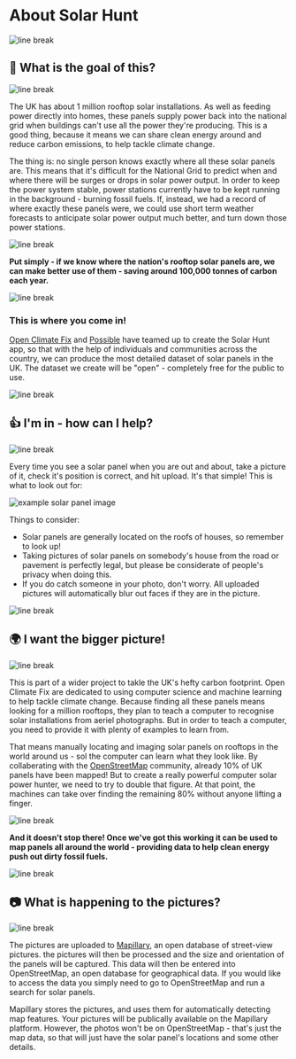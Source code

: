 # About Solar Hunt

![line break](resource:assets/images/line_break.png)

## :dart: What is the goal of this?

![line break](resource:assets/images/line_break.png)

The UK has about 1 million rooftop solar installations. As well as feeding power directly into homes, 
these panels supply power back into the national grid when buildings can't use all the power they're producing.
This is a good thing, because it means we can share clean energy around and reduce carbon emissions, 
to help tackle climate change.

The thing is: no single person knows exactly where all these solar panels are. 
This means that it's difficult for the National Grid to predict when and where there will be surges or drops in solar power output.
In order to keep the power system stable, power stations currently have to be kept running in the background - burning fossil fuels.
If, instead, we had a record of where exactly these panels were, 
we could use short term weather forecasts to anticipate solar power output much better, and turn down those power stations.

![line break](resource:assets/images/line_break.png)

**Put simply - if we know where the nation's rooftop solar panels are, we can make better use of them - 
saving around 100,000 tonnes of carbon each year.**

![line break](resource:assets/images/line_break.png)

### This is where you come in!

[Open Climate Fix](https://openclimatefix.org/) and [Possible](https://www.wearepossible.org/) have teamed up to create the Solar Hunt app,
so that with the help of individuals and communities across the country, we can produce the most detailed dataset of solar panels in the UK.
The dataset we create will be "open" - completely free for the public to use.

![line break](resource:assets/images/line_break.png)

## :+1: I'm in - how can I help?

![line break](resource:assets/images/line_break.png)

Every time you see a solar panel when you are out and about, take a picture of it, check it's position is correct, and hit upload. It's that simple!
This is what to look out for:

![example solar panel image](resource:assets/images/example_solar.jpg)

Things to consider:
- Solar panels are generally located on the roofs of houses, so remember to look up!
- Taking pictures of solar panels on somebody's house from the road or pavement is perfectly legal,
but please be considerate of people's privacy when doing this.
- If you do catch someone in your photo, don't worry. All uploaded pictures will automatically blur out faces if they are in the picture.

![line break](resource:assets/images/line_break.png)

## :earth_africa: I want the bigger picture!


![line break](resource:assets/images/line_break.png)

This is part of a wider project to takle the UK's hefty carbon footprint. 
Open Climate Fix are dedicated to using computer science and machine learning to help tackle climate change.
Because finding all these panels means looking for a million rooftops, they plan to teach a computer to recognise solar installations from aeriel photographs.
But in order to teach a computer, you need to provide it with plenty of examples to learn from.

That means manually locating and imaging solar panels on rooftops in the world around us - sol the computer can learn what they look like.
By collaberating with the [OpenStreetMap](https://www.openstreetmap.org/#map=6/54.910/-3.432) community, already 10% of UK panels have been mapped!
But to create a really powerful computer solar power hunter, we need to try to double that figure. 
At that point, the machines can take over finding the remaining 80% without anyone lifting a finger.

![line break](resource:assets/images/line_break.png)

**And it doesn't stop there! Once we've got this working it can be used to map panels all around the world - 
providing data to help clean energy push out dirty fossil fuels.**

![line break](resource:assets/images/line_break.png)

## :camera: What is happening to the pictures?

![line break](resource:assets/images/line_break.png)

The pictures are uploaded to [Mapillary](https://www.mapillary.com/), an open database of street-view pictures.
the pictures will then be processed and the size and orientation of the panels will be captured. 
This data will then be entered into OpenStreetMap, an open database for geographical data. 
If you would like to access the data you simply need to go to OpenStreetMap and run a search for solar panels.

Mapillary stores the pictures, and uses them for automatically detecting map features.
Your pictures will be publically available on the Mapillary platform. However, the photos won't be on OpenStreetMap -
that's just the map data, so that will just have the solar panel's locations and some other details.